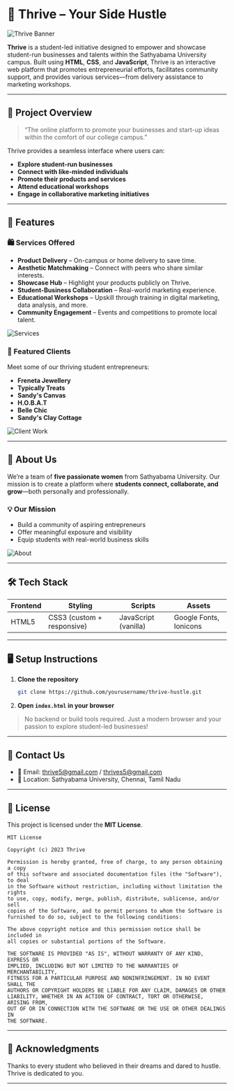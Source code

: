 
# 🌟 Thrive – Your Side Hustle

![Thrive Banner](./assets/images/hero-banner.jpg)

**Thrive** is a student-led initiative designed to empower and showcase student-run businesses and talents within the Sathyabama University campus. Built using **HTML**, **CSS**, and **JavaScript**, Thrive is an interactive web platform that promotes entrepreneurial efforts, facilitates community support, and provides various services—from delivery assistance to marketing workshops.

---

## 🚀 Project Overview

> “The online platform to promote your businesses and start-up ideas within the comfort of our college campus.”

Thrive provides a seamless interface where users can:

- **Explore student-run businesses**
- **Connect with like-minded individuals**
- **Promote their products and services**
- **Attend educational workshops**
- **Engage in collaborative marketing initiatives**

---

## 🎯 Features

### 🛍️ Services Offered
- **Product Delivery** – On-campus or home delivery to save time.
- **Aesthetic Matchmaking** – Connect with peers who share similar interests.
- **Showcase Hub** – Highlight your products publicly on Thrive.
- **Student-Business Collaboration** – Real-world marketing experience.
- **Educational Workshops** – Upskill through training in digital marketing, data analysis, and more.
- **Community Engagement** – Events and competitions to promote local talent.

![Services](./assets/images/project-2.jpg)

### 🌟 Featured Clients

Meet some of our thriving student entrepreneurs:
- **Freneta Jewellery**
- **Typically Treats**
- **Sandy's Canvas**
- **H.O.B.A.T**
- **Belle Chic**
- **Sandy's Clay Cottage**

![Client Work](./assets/images/project-4.jpg)

---

## 🧠 About Us

We’re a team of **five passionate women** from Sathyabama University. Our mission is to create a platform where **students connect, collaborate, and grow**—both personally and professionally.

### 💡 Our Mission
- Build a community of aspiring entrepreneurs
- Offer meaningful exposure and visibility
- Equip students with real-world business skills

![About](./assets/images/about-banner.jpeg)

---

## 🛠️ Tech Stack

| Frontend     | Styling      | Scripts     | Assets         |
|--------------|--------------|-------------|----------------|
| HTML5        | CSS3 (custom + responsive) | JavaScript (vanilla) | Google Fonts, Ionicons |

---

## 🖥️ Setup Instructions

1. **Clone the repository**
   ```bash
   git clone https://github.com/yourusername/thrive-hustle.git
   ```
2. **Open `index.html` in your browser**

> No backend or build tools required. Just a modern browser and your passion to explore student-led businesses!

---

## 📩 Contact Us

- 📧 Email: thrive5@gmail.com / thrives5@gmail.com  
- 📍 Location: Sathyabama University, Chennai, Tamil Nadu

---

## 📝 License

This project is licensed under the **MIT License**.

```
MIT License

Copyright (c) 2023 Thrive

Permission is hereby granted, free of charge, to any person obtaining a copy
of this software and associated documentation files (the "Software"), to deal
in the Software without restriction, including without limitation the rights
to use, copy, modify, merge, publish, distribute, sublicense, and/or sell
copies of the Software, and to permit persons to whom the Software is
furnished to do so, subject to the following conditions:

The above copyright notice and this permission notice shall be included in
all copies or substantial portions of the Software.

THE SOFTWARE IS PROVIDED "AS IS", WITHOUT WARRANTY OF ANY KIND, EXPRESS OR
IMPLIED, INCLUDING BUT NOT LIMITED TO THE WARRANTIES OF MERCHANTABILITY,
FITNESS FOR A PARTICULAR PURPOSE AND NONINFRINGEMENT. IN NO EVENT SHALL THE
AUTHORS OR COPYRIGHT HOLDERS BE LIABLE FOR ANY CLAIM, DAMAGES OR OTHER
LIABILITY, WHETHER IN AN ACTION OF CONTRACT, TORT OR OTHERWISE, ARISING FROM,
OUT OF OR IN CONNECTION WITH THE SOFTWARE OR THE USE OR OTHER DEALINGS IN
THE SOFTWARE.
```

---

## 🤝 Acknowledgments

Thanks to every student who believed in their dreams and dared to hustle. Thrive is dedicated to you.

---

